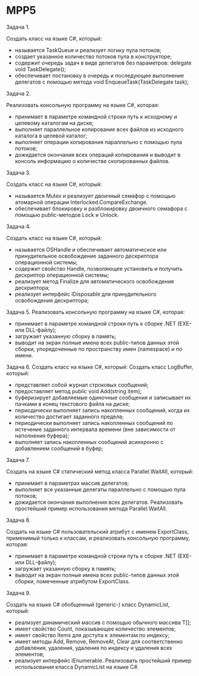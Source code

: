 # MPP5
Задача 1.

Создать класс на языке C#, который: 
- называется TaskQueue и реализует логику пула потоков;
- создает указанное количество потоков пула в конструкторе;
- содержит очередь задач в виде делегатов без параметров:
delegate void TaskDelegate();
- обеспечивает постановку в очередь и последующее выполнение делегатов с помощью метода 
void EnqueueTask(TaskDelegate task);

Задача 2.

Реализовать консольную программу на языке C#, которая: 
- принимает в параметре командной строки путь к исходному и целевому каталогам на диске;
- выполняет параллельное копирование всех файлов из исходного  каталога в целевой каталог;
- выполняет операции копирования параллельно с помощью пула потоков;
- дожидается окончания всех операций копирования и выводит в консоль информацию о количестве скопированных файлов.

Задача 3.

Создать класс на языке C#, который: 
- называется Mutex и реализует двоичный семафор с помощью атомарной операции Interlocked.CompareExchange. 
- обеспечивает блокировку и разблокировку двоичного семафора с помощью public-методов Lock и Unlock.

Задача 4.

Создать класс на языке C#, который: 
- называется OSHandle и обеспечивает автоматическое или принудительное освобождение заданного дескриптора операционной системы;
- содержит свойство Handle, позволяющее установить и получить дескриптор операционной системы; 
- реализует метод Finalize для автоматического освобождения дескриптора;
- реализует интерфейс IDisposable для принудительного освобождения дескриптора; 

Задача 5.
Реализовать консольную программу на языке C#, которая: 
- принимает в параметре командной строки путь к сборке .NET (EXE- или DLL-файлу);
- загружает указанную сборку в память;
- выводит на экран полные имена всех public-типов данных этой сборки, упорядоченные по пространству имен (namespace) и по имени.

Задача 6.
Создать класс на языке C#, который: 
Создать класс LogBuffer, который:
- представляет собой журнал строковых сообщений;
- предоставляет метод public void Add(string item);
- буферизирует добавляемые одиночные сообщения и записывает их пачками в конец текстового файла на диске;
- периодически выполняет запись накопленных сообщений, когда их количество достигает заданного предела;
- периодически выполняет запись накопленных сообщений по истечение заданного интервала времени (вне зависимости от наполнения буфера);
- выполняет запись накопленных сообщений асинхронно с добавлением сообщений в буфер;

Задача 7.

Создать на языке C# статический метод класса Parallel.WaitAll, который: 
- принимает в параметрах массив делегатов;
- выполняет все указанные делегаты параллельно с помощью пула потоков;
- дожидается окончания выполнения всех делегатов.
Реализовать простейший пример использования метода Parallel.WaitAll.

Задача 8.

Создать на языке C# пользовательский атрибут с именем ExportClass, применимый только к классам, и реализовать консольную программу, которая: 
- принимает в параметре командной строки путь к сборке .NET (EXE- или DLL-файлу);
- загружает указанную сборку в память;
- выводит на экран полные имена всех public-типов данных этой сборки, помеченные атрибутом ExportClass.

Задача 9.


Создать на языке C# обобщенный (generic-) класс DynamicList<T>, который:
- реализует динамический массив с помощью обычного массива T[];
- имеет свойство Count, показывающее количество элементов; 
- имеет свойство Items для доступа к элементам по индексу; 
- имеет методы Add, Remove, RemoveAt, Clear для соответственно добавления, удаления, удаления по индексу и удаления всех элементов;
- реализует интерфейс IEnumerable<T>.
Реализовать простейший пример использования класса DynamicList<T> на языке C#.
